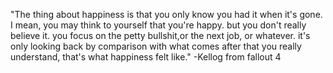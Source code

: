 "The thing about happiness is that you only know you had it when it's gone. I 
mean, you may think to yourself that you're happy. but you don't really believe it. you focus on the petty bullshit,or the next job, or whatever. it's only looking back by comparison with what comes after that you really understand, that's what happiness felt like." -Kellog from fallout 4
